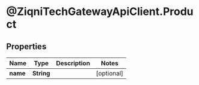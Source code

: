 # @ZiqniTechGatewayApiClient.Product

## Properties

Name | Type | Description | Notes
------------ | ------------- | ------------- | -------------
**name** | **String** |  | [optional] 


